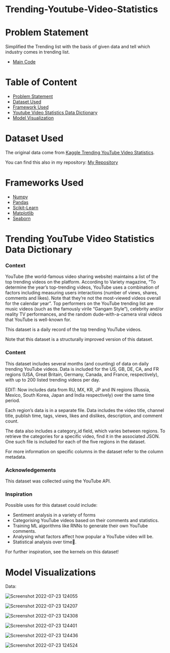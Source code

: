 # Trending-Youtube-Video-Statistics

# Problem Statement
Simplified the Trending list with the basis of given data and tell which industry comes in trending list.

* [Main Code](https://github.com/piyush033/Trending-Youtube-Video-Statistics/blob/main/Trending-Youtube-Video-Statistics-checkpoint.ipynb) 

# Table of Content
* [Problem Statement](https://github.com/piyush033/Trending-Youtube-Video-Statistics#problem-statement)
* [Dataset Used](https://github.com/piyush033/Trending-Youtube-Video-Statistics#dataset-used) 
* [Framework Used](https://github.com/piyush033/Trending-Youtube-Video-Statistics#frameworks-used)
* [Youtube Video Statistics Data Dictionary](https://github.com/piyush033/Trending-Youtube-Video-Statistics#trending-youtube-video-statistics-data-dictionary)
* [Model Visualization](https://github.com/piyush033/Trending-Youtube-Video-Statistics#model-visualizations)

# Dataset Used 
The original data come from [Kaggle Trending YouTube Video Statistics](https://www.kaggle.com/datasets/datasnaek/youtube-new).

You can find this also in my repository: [My Repository](https://github.com/piyush033/Trending-Youtube-Video-Statistics/tree/main/Data) 

# Frameworks Used

* [Numpy](https://numpy.org/doc/)
* [Pandas](https://pandas.pydata.org/pandas-docs/stable/)
* [Scikit-Learn](https://scikit-learn.org/stable/)
* [Matplotlib](https://matplotlib.org/stable/index.html)
* [Seaborn](https://seaborn.pydata.org/)

# Trending YouTube Video Statistics Data Dictionary

### Context
YouTube (the world-famous video sharing website) maintains a list of the top trending videos on the platform. According to Variety magazine, “To determine the year’s top-trending videos, YouTube uses a combination of factors including measuring users interactions (number of views, shares, comments and likes). Note that they’re not the most-viewed videos overall for the calendar year”. Top performers on the YouTube trending list are music videos (such as the famously virile “Gangam Style”), celebrity and/or reality TV performances, and the random dude-with-a-camera viral videos that YouTube is well-known for.

This dataset is a daily record of the top trending YouTube videos.

Note that this dataset is a structurally improved version of this dataset.

### Content
This dataset includes several months (and counting) of data on daily trending YouTube videos. Data is included for the US, GB, DE, CA, and FR regions (USA, Great Britain, Germany, Canada, and France, respectively), with up to 200 listed trending videos per day.

EDIT: Now includes data from RU, MX, KR, JP and IN regions (Russia, Mexico, South Korea, Japan and India respectively) over the same time period.

Each region’s data is in a separate file. Data includes the video title, channel title, publish time, tags, views, likes and dislikes, description, and comment count.

The data also includes a category_id field, which varies between regions. To retrieve the categories for a specific video, find it in the associated JSON. One such file is included for each of the five regions in the dataset.

For more information on specific columns in the dataset refer to the column metadata.

### Acknowledgements
This dataset was collected using the YouTube API.

### Inspiration
Possible uses for this dataset could include:

* Sentiment analysis in a variety of forms
* Categorising YouTube videos based on their comments and statistics.
* Training ML algorithms like RNNs to generate their own YouTube comments.
* Analysing what factors affect how popular a YouTube video will be.
* Statistical analysis over time.

For further inspiration, see the kernels on this dataset!

# Model Visualizations

Data:

![Screenshot 2022-07-23 124055](https://user-images.githubusercontent.com/100412728/180944703-d4504e57-47ac-4276-9337-3054b7b09be2.png)

![Screenshot 2022-07-23 124207](https://user-images.githubusercontent.com/100412728/180944713-fea44b98-f895-4ec6-8eed-061b737f3c0e.png)

![Screenshot 2022-07-23 124308](https://user-images.githubusercontent.com/100412728/180944723-bc4ed3a1-55aa-4253-9e28-d238f95f9cfe.png)

![Screenshot 2022-07-23 124401](https://user-images.githubusercontent.com/100412728/180944733-d28d578f-2eed-449f-b0c8-2a818a31f46f.png)

![Screenshot 2022-07-23 124436](https://user-images.githubusercontent.com/100412728/180944749-01eee641-f0e0-4afd-9a92-cfc260d2f8bb.png)

![Screenshot 2022-07-23 124524](https://user-images.githubusercontent.com/100412728/180944773-30f23397-3490-4381-bfd0-5111818200fb.png)
